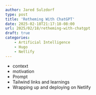 ```yaml
---
author: Jared Sulzdorf
type: post
title: 'Retheming With ChatGPT'
date: 2025-02-18T21:17:18-08:00
url: 2025/02/18/retheming-with-chatgpt
draft: true
categories:
    - Artificial Intelligence
    - Hugo
    - Netlify
---
```


* context
* motivation
* Prompt
* Tailwind links and learnings
* Wrapping up and deploying on Netlify